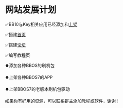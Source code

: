 # 网站发展计划

✅BB10与Key相关应用已经添加和[上架](http://app.bbphonix.xyz)

✅搭建[首页](http://bbphonix.xyz)

✅搭建[论坛](http://120.46.183.124/)

✅编写教程页

⏺️添加各种BBOS的刷机包

⏺️上架各种BBOS7的APP

⏺️上架BBOS7的老版本刷机包驱动

如果你有好用的资源，可以联系[群主](https://jq.qq.com/?_wv=1027&k=I6Y73Zmw)添加教程或软件，谢谢！
